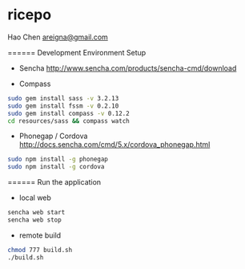 ricepo
======

Hao Chen
areigna@gmail.com


======
Development Environment Setup

- Sencha
http://www.sencha.com/products/sencha-cmd/download

- Compass
```sh
sudo gem install sass -v 3.2.13
sudo gem install fssm -v 0.2.10
sudo gem install compass -v 0.12.2
cd resources/sass && compass watch
```

- Phonegap / Cordova
http://docs.sencha.com/cmd/5.x/cordova_phonegap.html
```sh
sudo npm install -g phonegap
sudo npm install -g cordova
```

======
Run the application

- local web
```sh
sencha web start
sencha web stop
```

- remote build
```sh
chmod 777 build.sh
./build.sh
```
